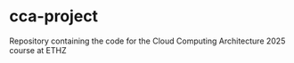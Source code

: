 # cca-project
Repository containing the code for the Cloud Computing Architecture 2025 course at ETHZ
